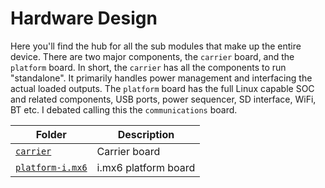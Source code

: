 # Hardware Design

Here you'll find the hub for all the sub modules that make up the entire device. There are two major components, the `carrier` board, and the `platform` board. In short, the `carrier` has all the components to run "standalone". It primarily handles power management and interfacing the actual loaded outputs.
The `platform` board has the full Linux capable SOC and related components, USB ports, power sequencer, SD interface, WiFi, BT etc. I debated calling this the `communications` board.

| Folder | Description |
| -------| ----------- |
| [`carrier`](/hardware/carrier/README.md) | Carrier board |
| [`platform-i.mx6`](/hardware/platform-i.mx6/README.md) | i.mx6 platform board |
